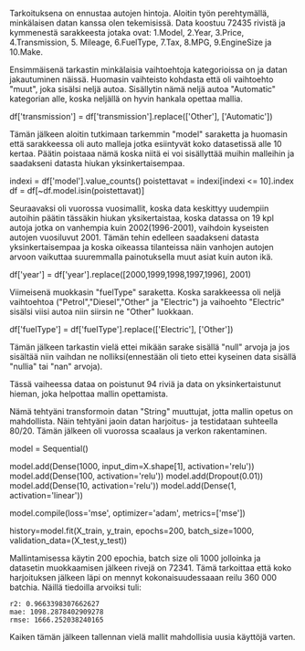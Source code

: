 Tarkoituksena on ennustaa autojen hintoja.
Aloitin työn perehtymällä, minkälaisen datan kanssa olen tekemisissä. Data koostuu 72435 rivistä ja kymmenestä sarakkeesta jotaka ovat: 
1.Model, 2.Year, 3.Price, 4.Transmission, 5. Mileage, 6.FuelType, 7.Tax, 8.MPG, 9.EngineSize ja 10.Make.

Ensimmäisenä tarkastin minkälaisia vaihtoehtoja kategorioissa on ja datan jakautuminen näissä. Huomasin vaihteisto kohdasta että oli vaihtoehto "muut", joka 
sisälsi neljä autoa. Sisällytin nämä neljä autoa "Automatic" kategorian alle, koska neljällä on hyvin hankala opettaa mallia.

df['transmission'] = df['transmission'].replace(['Other'], ['Automatic']) 

Tämän jälkeen aloitin tutkimaan tarkemmin "model" saraketta ja huomasin että sarakkeessa oli auto malleja jotka esiintyvät koko datasetissä alle 10 kertaa.
Päätin poistaaa nämä koska niitä ei voi sisällyttää muihin malleihin ja saadakseni datasta hiukan yksinkertaisempaa.

indexi = df['model'].value_counts()
poistettavat = indexi[indexi <= 10].index
df = df[~df.model.isin(poistettavat)]

Seuraavaksi oli vuorossa vuosimallit, koska data keskittyy uudempiin autoihin päätin tässäkin hiukan yksikertaistaa, koska datassa on 19 kpl autoja jotka on vanhempia kuin 2002(1996-2001), 
vaihdoin kyseisten autojen vuosiluvut 2001. Tämän tehin edelleen saadakseni datasta yksinkertaisempaa ja koska oikeassa tilanteissa näin vanhojen autojen arvoon vaikuttaa suuremmalla painotuksella
muut asiat kuin auton ikä.

df['year'] = df['year'].replace([2000,1999,1998,1997,1996], 2001) 

Viimeisenä muokkasin "fuelType" saraketta. Koska sarakkeessa oli neljä vaihtoehtoa ("Petrol","Diesel","Other" ja "Electric") ja vaihoehto "Electric" sisälsi viisi autoa niin siirsin ne "Other" luokkaan.

df['fuelType'] = df['fuelType'].replace(['Electric'], ['Other']) 

Tämän jälkeen tarkastin vielä ettei mikään sarake sisällä "null" arvoja ja jos sisältää niin vaihdan ne nolliksi(ennestään oli tieto ettei kyseinen data sisällä "nullia" tai "nan" arvoja).

Tässä vaiheessa dataa on poistunut 94 riviä ja data on yksinkertaistunut hieman, joka helpottaa mallin opettamista.

Nämä tehtyäni transformoin datan "String" muuttujat, jotta mallin opetus on mahdollista. Näin tehtyäni jaoin datan harjoitus- ja testidataan suhteella 80/20. Tämän jälkeen oli vuorossa scaalaus ja verkon rakentaminen.

model = Sequential()

model.add(Dense(1000, input_dim=X.shape[1], activation='relu'))
model.add(Dense(100, activation='relu'))
model.add(Dropout(0.01))
model.add(Dense(10, activation='relu'))
model.add(Dense(1, activation='linear'))

model.compile(loss='mse', optimizer='adam', metrics=['mse'])

history=model.fit(X_train, y_train, epochs=200, batch_size=1000, validation_data=(X_test,y_test))

Mallintamisessa käytin 200 epochia, batch size oli 1000 jolloinka ja datasetin muokkaamisen jälkeen rivejä on 72341. Tämä tarkoittaa että koko harjoituksen jälkeen läpi on mennyt kokonaisuudessaaan reilu 
360 000 batchia. Näillä tiedoilla arvoiksi tuli:

    r2: 0.9663398307662627
    mae: 1098.2878402909278
    rmse: 1666.252038240165

Kaiken tämän jälkeen tallennan vielä mallit mahdollisia uusia käyttöjä varten.




